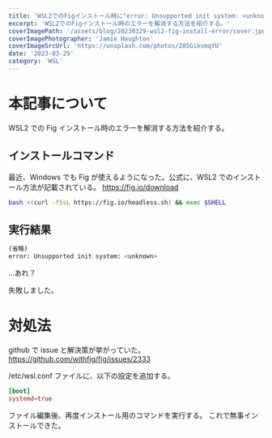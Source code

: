 ```yaml
---
title: 'WSL2でのFigインストール時に"error: Unsupported init system: <unknown>"と出るときの対処法'
excerpt: 'WSL2でのFigインストール時のエラーを解消する方法を紹介する。'
coverImagePath: '/assets/blog/20230329-wsl2-fig-install-error/cover.jpg'
coverImagePhotographer: 'Jamie Haughton'
coverImageSrcUrl: 'https://unsplash.com/photos/Z05GiksmqYU'
date: '2023-03-29'
category: 'WSL'
---
```


# 本記事について

WSL2 での Fig インストール時のエラーを解消する方法を紹介する。

## インストールコマンド

最近、Windows でも Fig が使えるようになった。公式に、WSL2 でのインストール方法が記載されている。
https://fig.io/download

```bash
bash <(curl -fSsL https://fig.io/headless.sh) && exec $SHELL
```

## 実行結果

```bash
(省略)
error: Unsupported init system: <unknown>
```

...あれ？

失敗しました。

# 対処法

github で issue と解決策が挙がっていた。
https://github.com/withfig/fig/issues/2333

/etc/wsl.conf ファイルに、以下の設定を追加する。

```:wsl.conf
[boot]
systemd=true
```

ファイル編集後、再度インストール用のコマンドを実行する。
これで無事インストールできた。
